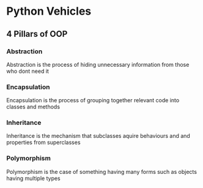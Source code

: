 # Python Vehicles

## 4 Pillars of OOP

### Abstraction

Abstraction is the process of hiding unnecessary information from those who dont need it

### Encapsulation

Encapsulation is the process of grouping together relevant code into classes and methods

### Inheritance

Inheritance is the mechanism that subclasses aquire behaviours and and properties from superclasses

### Polymorphism

Polymorphism is the case of something having many forms such as objects having multiple types
